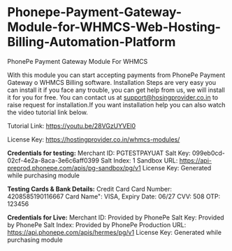 # Phonepe-Payment-Gateway-Module-for-WHMCS-Web-Hosting-Billing-Automation-Platform
PhonePe Payment Gateway Module For WHMCS

With this module you can start accepting payments from PhonePe Payment Gateway o WHMCS Billing software. Installation Steps are very easy you can install it if you face any trouble, you can get
help from us, we will install it for you for free. You can contact us at support@hosingprovider.co.in to raise request for installation.If you want installation help you can also watch the video tutorial link below.

Tutorial Link: https://youtu.be/28VGzUYVEl0

License Key: https://hostingprovider.co.in/whmcs-modules/

**Credentials for testing:**
Merchant ID: PGTESTPAYUAT
Salt Key: 099eb0cd-02cf-4e2a-8aca-3e6c6aff0399
Salt Index: 1
Sandbox URL: https://api-preprod.phonepe.com/apis/pg-sandbox/pg/v1
License Key: Generated while purchasing module

**Testing Cards & Bank Details:**
Credit Card
Card Number: 4208585190116667
Card Name": VISA,
Expiry Date: 06/27
CVV: 508
OTP: 123456

**Credentials for Live:**
Merchant ID: Provided by PhonePe
Salt Key: Provided by PhonePe
Salt Index: Provided by PhonePe
Production URL: https://api.phonepe.com/apis/hermes/pg/v1
License Key: Generated while purchasing module
